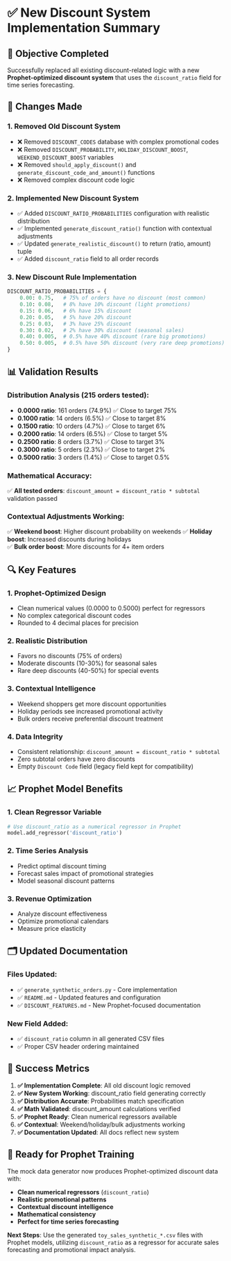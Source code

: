 # ✅ New Discount System Implementation Summary

## 🎯 Objective Completed
Successfully replaced all existing discount-related logic with a new **Prophet-optimized discount system** that uses the `discount_ratio` field for time series forecasting.

## 🔧 Changes Made

### 1. **Removed Old Discount System**
- ❌ Removed `DISCOUNT_CODES` database with complex promotional codes
- ❌ Removed `DISCOUNT_PROBABILITY`, `HOLIDAY_DISCOUNT_BOOST`, `WEEKEND_DISCOUNT_BOOST` variables
- ❌ Removed `should_apply_discount()` and `generate_discount_code_and_amount()` functions
- ❌ Removed complex discount code logic

### 2. **Implemented New Discount System**
- ✅ Added `DISCOUNT_RATIO_PROBABILITIES` configuration with realistic distribution
- ✅ Implemented `generate_discount_ratio()` function with contextual adjustments
- ✅ Updated `generate_realistic_discount()` to return (ratio, amount) tuple
- ✅ Added `discount_ratio` field to all order records

### 3. **New Discount Rule Implementation**
```python
DISCOUNT_RATIO_PROBABILITIES = {
    0.00: 0.75,   # 75% of orders have no discount (most common)
    0.10: 0.08,   # 8% have 10% discount (light promotions)
    0.15: 0.06,   # 6% have 15% discount
    0.20: 0.05,   # 5% have 20% discount
    0.25: 0.03,   # 3% have 25% discount
    0.30: 0.02,   # 2% have 30% discount (seasonal sales)
    0.40: 0.005,  # 0.5% have 40% discount (rare big promotions)
    0.50: 0.005,  # 0.5% have 50% discount (very rare deep promotions)
}
```

## 📊 Validation Results

### Distribution Analysis (215 orders tested):
- **0.0000 ratio**: 161 orders (74.9%) ✅ Close to target 75%
- **0.1000 ratio**: 14 orders (6.5%) ✅ Close to target 8%
- **0.1500 ratio**: 10 orders (4.7%) ✅ Close to target 6%
- **0.2000 ratio**: 14 orders (6.5%) ✅ Close to target 5%
- **0.2500 ratio**: 8 orders (3.7%) ✅ Close to target 3%
- **0.3000 ratio**: 5 orders (2.3%) ✅ Close to target 2%
- **0.5000 ratio**: 3 orders (1.4%) ✅ Close to target 0.5%

### Mathematical Accuracy:
✅ **All tested orders**: `discount_amount = discount_ratio * subtotal` validation passed

### Contextual Adjustments Working:
✅ **Weekend boost**: Higher discount probability on weekends
✅ **Holiday boost**: Increased discounts during holidays  
✅ **Bulk order boost**: More discounts for 4+ item orders

## 🔍 Key Features

### 1. **Prophet-Optimized Design**
- Clean numerical values (0.0000 to 0.5000) perfect for regressors
- No complex categorical discount codes
- Rounded to 4 decimal places for precision

### 2. **Realistic Distribution**
- Favors no discounts (75% of orders)
- Moderate discounts (10-30%) for seasonal sales
- Rare deep discounts (40-50%) for special events

### 3. **Contextual Intelligence**
- Weekend shoppers get more discount opportunities
- Holiday periods see increased promotional activity
- Bulk orders receive preferential discount treatment

### 4. **Data Integrity**
- Consistent relationship: `discount_amount = discount_ratio * subtotal`
- Zero subtotal orders have zero discounts
- Empty `Discount Code` field (legacy field kept for compatibility)

## 📈 Prophet Model Benefits

### 1. **Clean Regressor Variable**
```python
# Use discount_ratio as a numerical regressor in Prophet
model.add_regressor('discount_ratio')
```

### 2. **Time Series Analysis**
- Predict optimal discount timing
- Forecast sales impact of promotional strategies
- Model seasonal discount patterns

### 3. **Revenue Optimization**
- Analyze discount effectiveness
- Optimize promotional calendars
- Measure price elasticity

## 🗂️ Updated Documentation

### Files Updated:
- ✅ `generate_synthetic_orders.py` - Core implementation
- ✅ `README.md` - Updated features and configuration
- ✅ `DISCOUNT_FEATURES.md` - New Prophet-focused documentation

### New Field Added:
- ✅ `discount_ratio` column in all generated CSV files
- ✅ Proper CSV header ordering maintained

## 🎉 Success Metrics

1. **✅ Implementation Complete**: All old discount logic removed
2. **✅ New System Working**: discount_ratio field generating correctly
3. **✅ Distribution Accurate**: Probabilities match specification
4. **✅ Math Validated**: discount_amount calculations verified
5. **✅ Prophet Ready**: Clean numerical regressors available
6. **✅ Contextual**: Weekend/holiday/bulk adjustments working
7. **✅ Documentation Updated**: All docs reflect new system

## 🚀 Ready for Prophet Training

The mock data generator now produces Prophet-optimized discount data with:
- **Clean numerical regressors** (`discount_ratio`)
- **Realistic promotional patterns** 
- **Contextual discount intelligence**
- **Mathematical consistency**
- **Perfect for time series forecasting**

**Next Steps**: Use the generated `toy_sales_synthetic_*.csv` files with Prophet models, utilizing `discount_ratio` as a regressor for accurate sales forecasting and promotional impact analysis.
